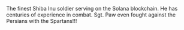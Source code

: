 The finest Shiba Inu soldier serving on the Solana blockchain. He has centuries of experience in combat. Sgt. Paw even fought against the Persians with the Spartans!!!
